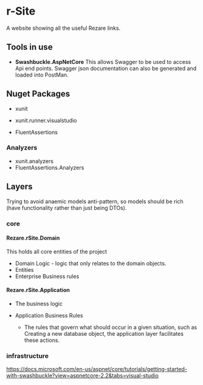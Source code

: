 # r-Site
A website showing all the useful Rezare links.

## Tools in use
 - **Swashbuckle.AspNetCore**
   This allows Swagger to be used to access Api end points.
   Swagger json documentation can also be generated and loaded into PostMan.

## Nuget Packages
   
 - xunit
 - xunit.runner.visualstudio

 - FluentAssertions

### Analyzers

 - xunit.analyzers
 - FluentAssertions.Analyzers
 
## Layers

Trying to avoid anaemic models anti-pattern, so models should be rich (have functionality rather than just being DTOs).

### core

#### Rezare.rSite.Domain

This holds all core entities of the project
 - Domain Logic - logic that only relates to the domain objects.
 - Entities
 - Enterprise Business rules
 
#### Rezare.rSite.Application
 - The business logic

 - Application Business Rules
   - The rules that govern what should occur in a given situation, such as Creating a new database object, the application layer facilitates these actions.

### infrastructure
 

 
 https://docs.microsoft.com/en-us/aspnet/core/tutorials/getting-started-with-swashbuckle?view=aspnetcore-2.2&tabs=visual-studio